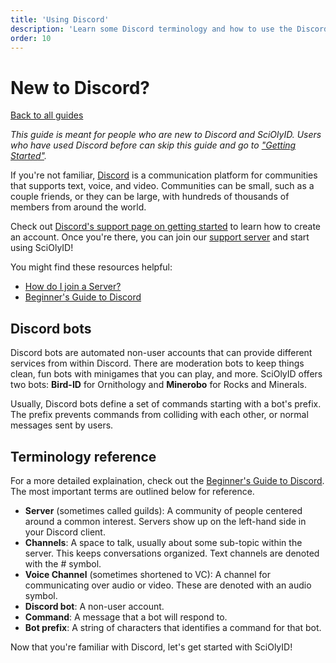 ```yaml
---
title: 'Using Discord'
description: 'Learn some Discord terminology and how to use the Discord client.'
order: 10
---
```


<script context="module">
	export const prerender = true;
</script>

# New to Discord?

[Back to all guides](/guides/)

_This guide is meant for people who are new to Discord and SciOlyID. Users who have used Discord before can skip this guide and go to ["Getting Started"](/guides/getting-started/)._

If you're not familiar, [Discord](https://discord.com/) is a communication platform for communities that supports text, voice, and video. Communities can be small, such as a couple friends, or they can be large, with hundreds of thousands of members from around the world.

Check out [Discord's support page on getting started](https://support.discord.com/hc/en-us/articles/360033931551-Getting-Started) to learn how to create an account. Once you're there, you can join our [support server](/server) and start using SciOlyID!

You might find these resources helpful:

- [How do I join a Server?](https://support.discord.com/hc/en-us/articles/360034842871)
- [Beginner's Guide to Discord](https://support.discord.com/hc/en-us/articles/360045138571-Beginner-s-Guide-to-Discord)

## Discord bots

Discord bots are automated non-user accounts that can provide different services from within Discord. There are moderation bots to keep things clean, fun bots with minigames that you can play, and more. SciOlyID offers two bots: **Bird-ID** for Ornithology and **Minerobo** for Rocks and Minerals.

Usually, Discord bots define a set of commands starting with a bot's prefix. The prefix prevents commands from colliding with each other, or normal messages sent by users.

## Terminology reference

For a more detailed explaination, check out the [Beginner's Guide to Discord](https://support.discord.com/hc/en-us/articles/360045138571-Beginner-s-Guide-to-Discord). The most important terms are outlined below for reference.

- **Server** (sometimes called guilds): A community of people centered around a common interest. Servers show up on the left-hand side in your Discord client.
- **Channels**: A space to talk, usually about some sub-topic within the server. This keeps conversations organized. Text channels are denoted with the # symbol.
- **Voice Channel** (sometimes shortened to VC): A channel for communicating over audio or video. These are denoted with an audio symbol.
- **Discord bot**: A non-user account.
- **Command**: A message that a bot will respond to.
- **Bot prefix**: A string of characters that identifies a command for that bot.

Now that you're familiar with Discord, let's get started with SciOlyID!

